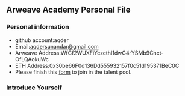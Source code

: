 ## Arweave Academy Personal File

### Personal information

- github account:aqder
- Email:aqdersunandar@gmail.com
- Arweave Address:WfCf2WUXFiYczcthI1dwG4-YSMb9Chct-OfLQAokuWc
- ETH Address:0x30be66F0d136Dd555932157f0c51d195371BeC0C
- Please finish this [form](https://docs.google.com/forms/d/e/1FAIpQLSfWA5fIIcBgmRppm3jNz5vmf9Mai_QMVil-2pO4r7YKn_Zhtw/viewform?usp=sf_link) to join in the talent pool.

### Introduce Yourself

